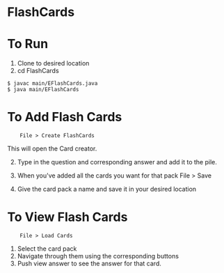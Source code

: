# FlashCards

# To Run
1. Clone to desired location
2. cd FlashCards

 ```
 $ javac main/EFlashCards.java
 $ java main/EFlashCards
 ```

# To Add Flash Cards
        File > Create FlashCards
This will open the Card creator.

2. Type in the question and corresponding answer and add it to the pile.
3. When you've added all the cards you want for that pack
        File > Save

4. Give the card pack a name and save it in your desired location

# To View Flash Cards
        File > Load Cards
1. Select the card pack
2. Navigate through them using the corresponding buttons
3. Push view answer to see the answer for that card.
